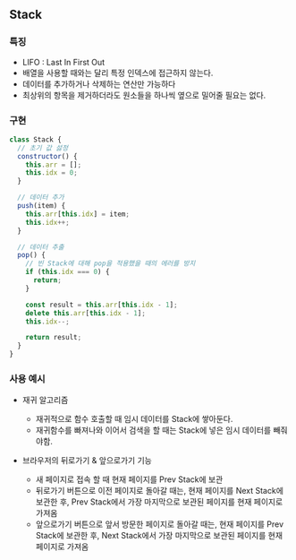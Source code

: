 ## Stack

### 특징

- LIFO : Last In First Out
- 배열을 사용할 때와는 달리 특정 인덱스에 접근하지 않는다.
- 데이터를 추가하거나 삭제하는 연산만 가능하다
- 최상위의 항목을 제거하더라도 원소들을 하나씩 옆으로 밀어줄 필요는 없다.

### 구현

```js
class Stack {
  // 초기 값 섫정
  constructor() {
    this.arr = [];
    this.idx = 0;
  }

  // 데이터 추가
  push(item) {
    this.arr[this.idx] = item;
    this.idx++;
  }

  // 데이터 추출
  pop() {
    // 빈 Stack에 대해 pop을 적용했을 때의 에러를 방지
    if (this.idx === 0) {
      return;
    }

    const result = this.arr[this.idx - 1];
    delete this.arr[this.idx - 1];
    this.idx--;

    return result;
  }
}
```

### 사용 예시

- 재귀 알고리즘

  - 재귀적으로 함수 호출할 때 임시 데이터를 Stack에 쌓아둔다.
  - 재귀함수를 빠져나와 이어서 검색을 할 때는 Stack에 넣은 임시 데이터를 빼줘야함.

- 브라우저의 뒤로가기 & 앞으로가기 기능
  - 새 페이지로 접속 할 때 현재 페이지를 Prev Stack에 보관
  - 뒤로가기 버튼으로 이전 페이지로 돌아갈 때는, 현재 페이지를 Next Stack에 보관한 후, Prev Stack에서 가장 마지막으로 보관된 페이지를 현재 페이지로 가져옴
  - 앞으로가기 버튼으로 앞서 방문한 페이지로 돌아갈 때는, 현재 페이지를 Prev Stack에 보관한 후, Next Stack에서 가장 마지막으로 보관된 페이지를 현재 페이지로 가져옴
